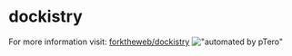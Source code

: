 # dockistry
For more information visit:  [forktheweb/dockistry](https://github.com/forktheweb/dockistry)
!["automated by pTero"](https://raw.githubusercontent.com/dockistry/dockistry-assets/master/branding/ptero%20cli%20%26%20crm/assets/ptero-devops-automation.png)
